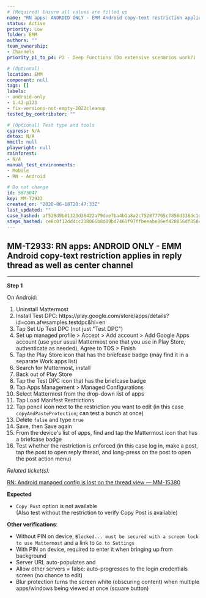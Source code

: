 ```yaml
---
# (Required) Ensure all values are filled up
name: "RN apps: ANDROID ONLY - EMM Android copy-text restriction applies in reply thread as well as center channel"
status: Active
priority: Low
folder: EMM
authors: ""
team_ownership: 
- Channels
priority_p1_to_p4: P3 - Deep Functions (Do extensive scenarios work?)

# (Optional)
location: EMM
component: null
tags: []
labels: 
- android-only
- 1.42-p123
- fix-versions-not-empty-2022cleanup
tested_by_contributor: ""

# (Optional) Test type and tools
cypress: N/A
detox: N/A
mmctl: null
playwright: null
rainforest: 
- N/A
manual_test_environments: 
- Mobile
- RN - Android

# Do not change
id: 5873047
key: MM-T2933
created_on: "2020-06-18T20:47:33Z"
last_updated: ""
case_hashed: af528d9b01323d36422a79dee7ba4b1a8a2c752877705c7858d338dc1d939569cd2678150b47754ac89590b204d125d5
steps_hashed: ce8c0f12dd4cc218066b8d09bd7461f97ffbeeabe86ef428856df8584fe4bbeb8824d06d94c4da010e106d35749eec50
---
```


<!-- (Auto-generated) Based on frontmatter's "key" and "name" -->

## MM-T2933: RN apps: ANDROID ONLY - EMM Android copy-text restriction applies in reply thread as well as center channel

---

**Step 1**

On Android:

1. Uninstall Mattermost
2. Install Test DPC: https\://play.google.com/store/apps/details?id=com.afwsamples.testdpc\&hl=en
3. Tap Set Up Test DPC (not just "Test DPC")
4. Set up managed profile > Accept > Add account > Add Google Apps account (use your usual Mattermost one that you use in Play Store, authenticate as needed), Agree to TOS > Finish
5. Tap the Play Store icon that has the briefcase badge (may find it in a separate Work apps list)
6. Search for Mattermost, install
7. Back out of Play Store
8. Tap the Test DPC icon that has the briefcase badge
9. Tap Apps Management > Managed Configurations
10. Select Mattermost from the drop-down list of apps
11. Tap Load Manifest Restrictions
12. Tap pencil icon next to the restriction you want to edit (in this case `copyAndPasteProtection`; can test a bunch at once)
13. Delete `false` and type `true`
14. Save, then Save again
15. From the device's list of apps, find and tap the Mattermost icon that has a briefcase badge
16. Test whether the restriction is enforced (in this case log in, make a post, tap the post to open reply thread, and long-press on the post to open the post action menu)

_Related ticket(s):_

[RN: Android managed config is lost on the thread view — MM-15380](https://mattermost.atlassian.net/browse/MM-15380)

**Expected**

- `Copy Post` option is not available
  \
  (Also test without the restriction to verify Copy Post is available)

**Other verifications**:

- Without PIN on device, `Blocked... must be secured with a screen lock to use Mattermost` and a link to `Go to Settings`
- With PIN on device, required to enter it when bringing up from background
- Server URL auto-populates and
- Allow other servers = false: auto-progresses to the login credentials screen (no chance to edit)
- Blur protection turns the screen white (obscuring content) when multiple apps/windows being viewed at once (square button)
